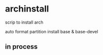 # archinstall
scrip to install arch

auto format partition 
install base & base-devel 


## in process

